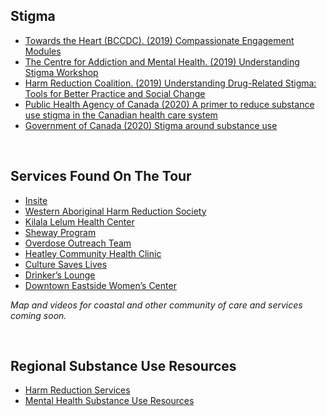 ## Stigma
-	[Towards the Heart (BCCDC). (2019) Compassionate Engagement Modules](https://towardtheheart.com/reducing-stigma)
-	[The Centre for Addiction and Mental Health. (2019) Understanding Stigma Workshop](https://www.camh.ca/en/education/continuing-education-programs-and-courses/continuing-education-directory/understanding-stigma )
-	[Harm Reduction Coalition. (2019) Understanding Drug-Related Stigma: Tools for Better Practice and Social Change](https://harmreduction.org/issue-area/issue-drugs-drug-users/understanding-drug-related-stigma/ )
-	[Public Health Agency of Canada (2020) A primer to reduce substance use stigma in the Canadian health care system](https://www.canada.ca/content/dam/phac-aspc/documents/services/publications/healthy-living/primer-reduce-substance-use-stigma-health-system/stigma-primer-eng.pdf)
-	[Government of Canada (2020) Stigma around substance use](https://www.canada.ca/en/health-canada/services/substance-use/problematic-prescription-drug-use/opioids/stigma.html)

<br>

## Services Found On The Tour
-	[Insite](https://www.phs.ca/program/insite/)
-	[Western Aboriginal Harm Reduction Society](https://wahrs.ca/)
-	[Kilala Lelum Health Center](https://kilalalelum.ca/)
-	[Sheway Program](http://www.vch.ca/Locations-Services/result?res_id=900)
-   [Overdose Outreach Team](http://www.vch.ca/locations-services/result?res_id=1422)
-   [Heatley Community Health Clinic](http://www.vch.ca/about-us/news/news-releases/new-clinic-and-new-model-of-care-on-dtes)
-   [Culture Saves Lives](https://www.phs.ca/our-services/culture-saves-lives/)
-   [Drinker’s Lounge](https://www.phs.ca/program/community-managed-alcohol-program/)
-	[Downtown Eastside Women’s Center](https://dewc.ca/)

*Map and videos for coastal and other community of care and services coming soon.*


<br>

## Regional Substance Use Resources
-   [Harm Reduction Services](https://towardtheheart.com/site-finder)
-   [Mental Health Substance Use Resources](https://mhsu.vchlearn.ca/services)